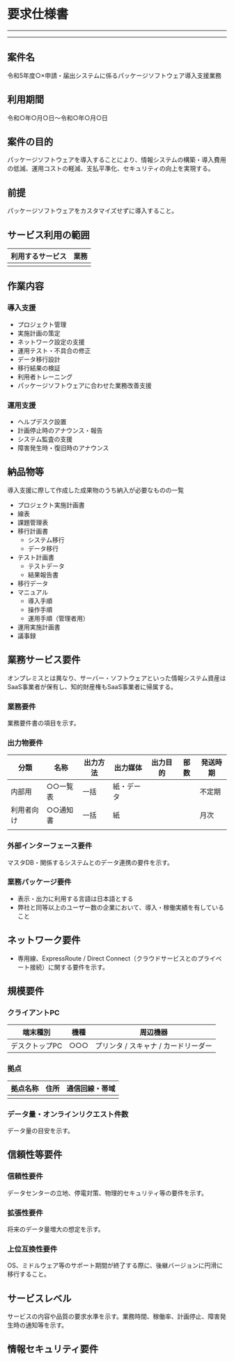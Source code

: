 # 要求仕様書

---



---

## 案件名

令和5年度○×申請・届出システムに係るパッケージソフトウェア導入支援業務

## 利用期間

令和○年○月○日～令和○年○月○日

## 案件の目的

パッケージソフトウェアを導入することにより、情報システムの構築・導入費用の低減、運用コストの軽減、支払平準化、セキュリティの向上を実現する。

## 前提

パッケージソフトウェアをカスタマイズせずに導入すること。

## サービス利用の範囲

| 利用するサービス | 業務 |
| ---------------- | ---- |
|                  |      |

## 作業内容

### 導入支援

- プロジェクト管理
- 実施計画の策定
- ネットワーク設定の支援
- 運用テスト・不具合の修正
- データ移行設計
- 移行結果の検証
- 利用者トレーニング
- パッケージソフトウェアに合わせた業務改善支援

### 運用支援

- ヘルプデスク設置
- 計画停止時のアナウンス・報告
- システム監査の支援
- 障害発生時・復旧時のアナウンス

## 納品物等

導入支援に際して作成した成果物のうち納入が必要なものの一覧

- プロジェクト実施計画書
- 線表
- 課題管理表
- 移行計画書
  - システム移行
  - データ移行
- テスト計画書
  - テストデータ
  - 結果報告書
- 移行データ
- マニュアル
  - 導入手順
  - 操作手順
  - 運用手順（管理者用）
- 運用実施計画書
- 議事録

## 業務サービス要件

オンプレミスとは異なり、サーバー・ソフトウェアといった情報システム資産はSaaS事業者が保有し、知的財産権もSaaS事業者に帰属する。

### 業務要件

業務要件書の項目を示す。

### 出力物要件

| 分類       | 名称     | 出力方法 | 出力媒体   | 出力目的 | 部数 | 発送時期 |
| ---------- | -------- | -------- | ---------- | -------- | ---- | -------- |
| 内部用     | ○○一覧表 | 一括     | 紙・データ |          |      | 不定期   |
| 利用者向け | ○○通知書 | 一括     | 紙         |          |      | 月次     |
|            |          |          |            |          |      |          |

### 外部インターフェース要件

マスタDB・関係するシステムとのデータ連携の要件を示す。

### 業務パッケージ要件

- 表示・出力に利用する言語は日本語とする
- 弊社と同等以上のユーザー数の企業において、導入・稼働実績を有していること

## ネットワーク要件

- 専用線、ExpressRoute / Direct Connect（クラウドサービスとのプライベート接続）に関する要件を示す。

## 規模要件

### クライアントPC

| 端末種別       | 機種 | 周辺機器                             |
| -------------- | ---- | ------------------------------------ |
| デスクトップPC | ○○○  | プリンタ / スキャナ / カードリーダー |

### 拠点

| 拠点名称 | 住所 | 通信回線・帯域 |
| -------- | ---- | -------------- |
|          |      |                |

### データ量・オンラインリクエスト件数

データ量の目安を示す。

## 信頼性等要件

### 信頼性要件

データセンターの立地、停電対策、物理的セキュリティ等の要件を示す。

### 拡張性要件

将来のデータ量増大の想定を示す。

### 上位互換性要件

OS、ミドルウェア等のサポート期間が終了する際に、後継バージョンに円滑に移行すること。

## サービスレベル

サービスの内容や品質の要求水準を示す。業務時間、稼働率、計画停止、障害発生時の通知等を示す。

## 情報セキュリティ要件

